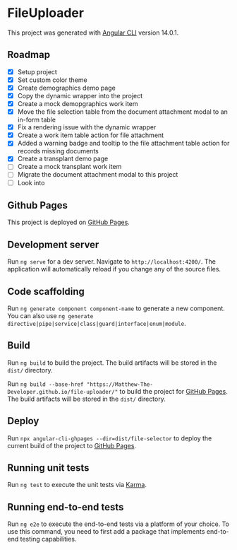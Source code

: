 # FileUploader

This project was generated with [Angular CLI](https://github.com/angular/angular-cli) version 14.0.1.

## Roadmap

- [x] Setup project
- [x] Set custom color theme
- [x] Create demographics demo page
- [x] Copy the dynamic wrapper into the project
- [x] Create a mock demopgraphics work item
- [x] Move the file selection table from the document attachment modal to an in-form table
- [x] Fix a rendering issue with the dynamic wrapper
- [x] Create a work item table action for file attachment
- [x] Added a warning badge and tooltip to the file attachment table action for records missing documents
- [x] Create a transplant demo page
- [ ] Create a mock transplant work item
- [ ] Migrate the document attachment modal to this project
- [ ] Look into 

## Github Pages

This project is deployed on [GitHub Pages](https://matthew-the-developer.github.io/file-uploader/).

## Development server

Run `ng serve` for a dev server. Navigate to `http://localhost:4200/`. The application will automatically reload if you change any of the source files.

## Code scaffolding

Run `ng generate component component-name` to generate a new component. You can also use `ng generate directive|pipe|service|class|guard|interface|enum|module`.

## Build

Run `ng build` to build the project. The build artifacts will be stored in the `dist/` directory.

Run `ng build --base-href "https://Matthew-The-Developer.github.io/file-uploader/"` to build the project for [GitHub Pages](https://matthew-the-developer.github.io/file-uploader/). The build artifacts will be stored in the `dist/` directory.

## Deploy

Run `npx angular-cli-ghpages --dir=dist/file-selector` to deploy the current build of the project to [GitHub Pages](https://matthew-the-developer.github.io/file-selector/).

## Running unit tests

Run `ng test` to execute the unit tests via [Karma](https://karma-runner.github.io).

## Running end-to-end tests

Run `ng e2e` to execute the end-to-end tests via a platform of your choice. To use this command, you need to first add a package that implements end-to-end testing capabilities.
